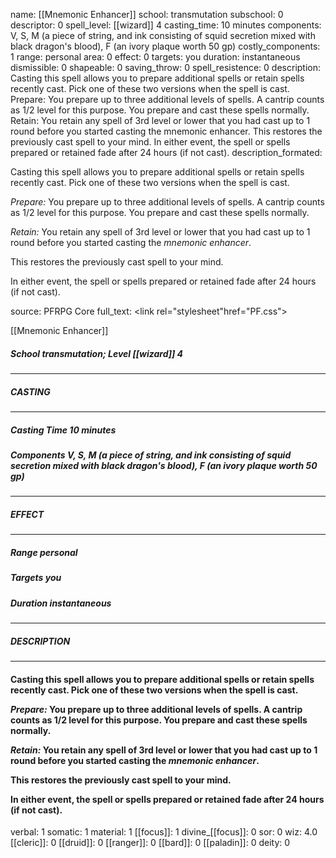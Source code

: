 name: [[Mnemonic Enhancer]]
school: transmutation
subschool: 0
descriptor: 0
spell_level: [[wizard]] 4
casting_time: 10 minutes
components: V, S, M (a piece of string, and ink consisting of squid secretion mixed with black dragon's blood), F (an ivory plaque worth 50 gp)
costly_components: 1
range: personal
area: 0
effect: 0
targets: you
duration: instantaneous
dismissible: 0
shapeable: 0
saving_throw: 0
spell_resistence: 0
description: Casting this spell allows you to prepare additional spells or retain spells recently cast. Pick one of these two versions when the spell is cast.  Prepare: You prepare up to three additional levels of spells. A cantrip counts as 1/2 level for this purpose. You prepare and cast these spells normally.  Retain: You retain any spell of 3rd level or lower that you had cast up to 1 round before you started casting the mnemonic enhancer.  This restores the previously cast spell to your mind.  In either event, the spell or spells prepared or retained fade after 24 hours (if not cast).
description_formated: <p>Casting this spell allows you to prepare additional spells or retain spells recently cast. Pick one of these two versions when the spell is cast.</p><p><i>Prepare:</i> You prepare up to three additional levels of spells. A cantrip counts as 1/2 level for this purpose. You prepare and cast these spells normally.</p><p><i>Retain:</i> You retain any spell of 3rd level or lower that you had cast up to 1 round before you started casting the <i>mnemonic enhancer</i>.</p><p>This restores the previously cast spell to your mind.</p><p>In either event, the spell or spells prepared or retained fade after 24 hours (if not cast).</p>
source: PFRPG Core
full_text: <link rel="stylesheet"href="PF.css"><div class="heading"><p class="alignleft">[[Mnemonic Enhancer]]</p><div style="clear: both;"></div></div><div><h5><b>School </b>transmutation; <b>Level </b>[[wizard]] 4</h5></div><hr/><div><h5><b>CASTING</b></h5></div><hr/><div><h5><b>Casting Time </b>10 minutes</h5><h5><b>Components </b>V, S, M (a piece of string, and ink consisting of squid secretion mixed with black dragon's blood), F (an ivory plaque worth 50 gp)</h5></div><hr/><div><h5><b>EFFECT</b></h5></div><hr/><div><h5><b>Range </b>personal</h5><h5><b>Targets </b>you</h5><h5><b>Duration </b>instantaneous</h5></div><hr/><div><h5><b>DESCRIPTION</b></h5></div><hr/><div><h4><p>Casting this spell allows you to prepare additional spells or retain spells recently cast. Pick one of these two versions when the spell is cast.</p><p><i>Prepare:</i> You prepare up to three additional levels of spells. A cantrip counts as 1/2 level for this purpose. You prepare and cast these spells normally.</p><p><i>Retain:</i> You retain any spell of 3rd level or lower that you had cast up to 1 round before you started casting the <i>mnemonic enhancer</i>.</p><p>This restores the previously cast spell to your mind.</p><p>In either event, the spell or spells prepared or retained fade after 24 hours (if not cast).</p></h4></div>
verbal: 1
somatic: 1
material: 1
[[focus]]: 1
divine_[[focus]]: 0
sor: 0
wiz: 4.0
[[cleric]]: 0
[[druid]]: 0
[[ranger]]: 0
[[bard]]: 0
[[paladin]]: 0
deity: 0
